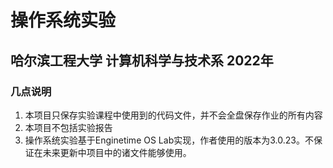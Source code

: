 # 操作系统实验

## 哈尔滨工程大学 计算机科学与技术系 2022年

### 几点说明

1. 本项目只保存实验课程中使用到的代码文件，并不会全盘保存作业的所有内容
2. 本项目不包括实验报告
3. 操作系统实验基于Enginetime OS Lab实现，作者使用的版本为3.0.23。不保证在未来更新中项目中的诸文件能够使用。
